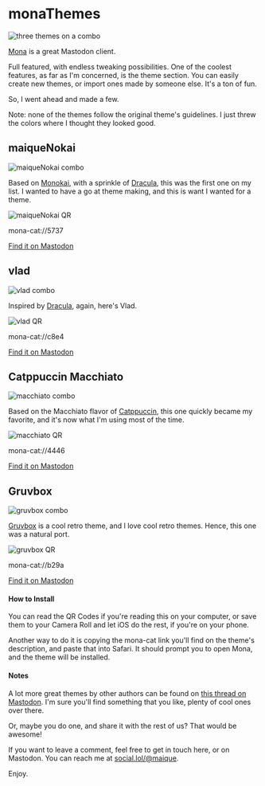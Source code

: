 # monaThemes

![three themes on a combo](https://raw.githubusercontent.com/maique/monaThemes/main/images/hero.png)

[Mona](https://mastodon.social/@MonaApp) is a great Mastodon client. 

Full featured, with endless tweaking possibilities. One of the coolest features, as far as I'm concerned, is the theme section. You can easily create new themes, or import ones made by someone else. It's a ton of fun.

So, I went ahead and made a few.

Note: none of the themes follow the original theme's guidelines. I just threw the colors where I thought they looked good. 

## maiqueNokai

![maiqueNokai combo](https://raw.githubusercontent.com/maique/monaThemes/main/images/maiqueNokaiHero.png)

Based on [Monokai](https://monokai.pro), with a sprinkle of [Dracula](https://draculatheme.com), this was the first one on my list. I wanted to have a go at theme making, and this is want I wanted for a theme.

![maiqueNokai QR](https://raw.githubusercontent.com/maique/monaThemes/main/images/maiqueNokaiQR.jpeg)

mona-cat://5737

[Find it on Mastodon](https://social.lol/@maique/109859999860041737)

## vlad

![vlad combo](https://raw.githubusercontent.com/maique/monaThemes/main/images/vladHero.png)

Inspired by [Dracula](https://draculatheme.com), again, here's Vlad.

![vlad QR](https://raw.githubusercontent.com/maique/monaThemes/main/images/vladQR.jpeg)

mona-cat://c8e4

[Find it on Mastodon](https://social.lol/@maique/109893569826148662)

## Catppuccin Macchiato

![macchiato combo](https://raw.githubusercontent.com/maique/monaThemes/main/images/macchiatoHero.png)

Based on the Macchiato flavor of [Catppuccin](https://github.com/catppuccin/catppuccin), this one quickly became my favorite, and it's now what I'm using most of the time. 

![macchiato QR](https://raw.githubusercontent.com/maique/monaThemes/main/images/macchiatoQR.jpeg)

mona-cat://4446

[Find it on Mastodon](https://social.lol/@maique/109900046264790326)

## Gruvbox

![gruvbox combo](https://raw.githubusercontent.com/maique/monaThemes/main/images/gruvboxHero.png)

[Gruvbox](https://github.com/morhetz/gruvbox) is a cool retro theme, and I love cool retro themes. Hence, this one was a natural port. 

![gruvbox QR](https://raw.githubusercontent.com/maique/monaThemes/main/images/gruvboxQR.jpeg)

mona-cat://b29a

[Find it on Mastodon](https://social.lol/@maique/109908553577341850)

#### How to Install

You can read the QR Codes if you're reading this on your computer, or save them to your Camera Roll and let iOS do the rest, if you're on your phone.

Another way to do it is copying the mona-cat link you'll find on the theme's description, and paste that into Safari. It should prompt you to open Mona, and the theme will be installed.

#### Notes

A lot more great themes by other authors can be found on [this thread on Mastodon](https://mastodon.social/@MonaApp/109859984571889210). I'm sure you'll find something that you like, plenty of cool ones over there. 

Or, maybe you do one, and share it with the rest of us? That would be awesome!

If you want to leave a comment, feel free to get in touch here, or on Mastodon. You can reach me at [social.lol/@maique](https://social.lol/@maique). 

Enjoy. 